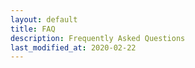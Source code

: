 ```yaml
---
layout: default
title: FAQ
description: Frequently Asked Questions
last_modified_at: 2020-02-22
---
```



